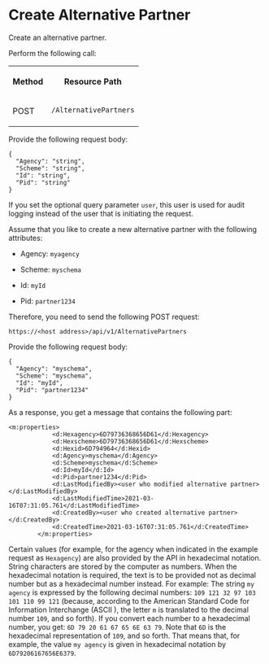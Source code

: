 <!-- loio7e6baf317ae64386af42d0d3b9aa6f2d -->

# Create Alternative Partner

Create an alternative partner.



Perform the following call:


<table>
<tr>
<th valign="top">

Method



</th>
<th valign="top">

Resource Path



</th>
</tr>
<tr>
<td valign="top">

POST



</td>
<td valign="top">

 `/AlternativePartners` 



</td>
</tr>
</table>

Provide the following request body:

```
{
  "Agency": "string",
  "Scheme": "string",
  "Id": "string",
  "Pid": "string"
}
```

If you set the optional query parameter `user`, this user is used for audit logging instead of the user that is initiating the request.

Assume that you like to create a new alternative partner with the following attributes:

-   Agency: `myagency`

-   Scheme: `myschema`

-   Id: `myId`

-   Pid: `partner1234`


Therefore, you need to send the following POST request:

`https://<host address>/api/v1/AlternativePartners`

Provide the following request body:

```
{
  "Agency": "myschema",
  "Scheme": "myschema",
  "Id": "myId",
  "Pid": "partner1234"
}
```

As a response, you get a message that contains the following part:

```
<m:properties>
            <d:Hexagency>6D79736368656D61</d:Hexagency>
            <d:Hexscheme>6D79736368656D61</d:Hexscheme>
            <d:Hexid>6D794964</d:Hexid>
            <d:Agency>myschema</d:Agency>
            <d:Scheme>myschema</d:Scheme>
            <d:Id>myId</d:Id>
            <d:Pid>partner1234</d:Pid>
            <d:LastModifiedBy><user who modified alternative partner></d:LastModifiedBy>
            <d:LastModifiedTime>2021-03-16T07:31:05.761</d:LastModifiedTime>
            <d:CreatedBy><user who created alternative partner></d:CreatedBy>
            <d:CreatedTime>2021-03-16T07:31:05.761</d:CreatedTime>
        </m:properties>
```

Certain values \(for example, for the agency when indicated in the example request as `Hexagency`\) are also provided by the API in hexadecimal notation. String characters are stored by the computer as numbers. When the hexadecimal notation is required, the text is to be provided not as decimal number but as a hexadecimal number instead. For example: The string `my agency` is expressed by the following decimal numbers: `109 121 32 97 103 101 110 99 121` \(because, according to the American Standard Code for Information Interchange \(ASCII \), the letter `m` is translated to the decimal number `109`, and so forth\). If you convert each number to a hexadecimal number, you get: `6D 79 20 61 67 65 6E 63 79`. Note that `6D` is the hexadecimal representation of `109`, and so forth. That means that, for example, the value `my agency` is given in hexadecimal notation by `6D79206167656E6379`.

